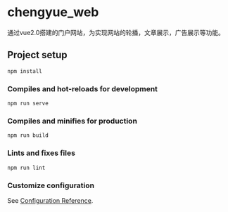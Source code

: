 # chengyue_web
通过vue2.0搭建的门户网站，为实现网站的轮播，文章展示，广告展示等功能。

## Project setup
```
npm install
```

### Compiles and hot-reloads for development
```
npm run serve
```

### Compiles and minifies for production
```
npm run build
```

### Lints and fixes files
```
npm run lint
```

### Customize configuration
See [Configuration Reference](https://cli.vuejs.org/config/).
